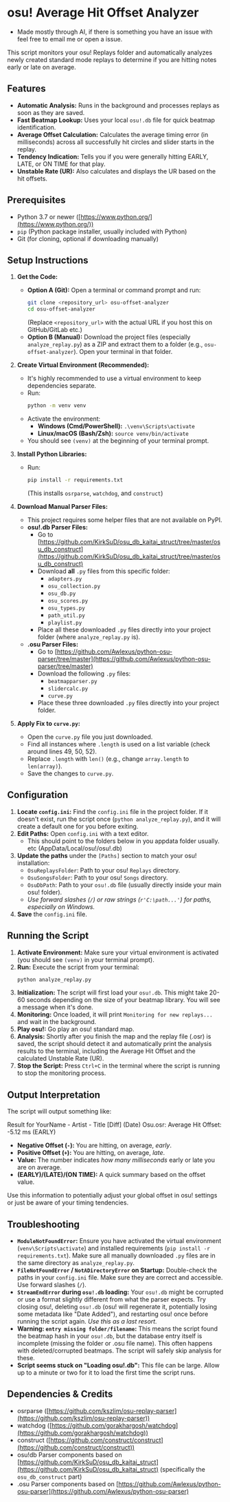 # osu! Average Hit Offset Analyzer
* Made mostly through AI, if there is something you have an issue with feel free to email me or open a issue.

This script monitors your osu! Replays folder and automatically analyzes newly created standard mode replays to determine if you are hitting notes early or late on average.

## Features

* **Automatic Analysis:** Runs in the background and processes replays as soon as they are saved.
* **Fast Beatmap Lookup:** Uses your local `osu!.db` file for quick beatmap identification.
* **Average Offset Calculation:** Calculates the average timing error (in milliseconds) across all successfully hit circles and slider starts in the replay.
* **Tendency Indication:** Tells you if you were generally hitting EARLY, LATE, or ON TIME for that play.
* **Unstable Rate (UR):** Also calculates and displays the UR based on the hit offsets.

## Prerequisites

* Python 3.7 or newer ([https://www.python.org/](https://www.python.org/))
* `pip` (Python package installer, usually included with Python)
* Git (for cloning, optional if downloading manually)

## Setup Instructions

1.  **Get the Code:**
    * **Option A (Git):** Open a terminal or command prompt and run:
        ```bash
        git clone <repository_url> osu-offset-analyzer
        cd osu-offset-analyzer
        ```
        (Replace `<repository_url>` with the actual URL if you host this on GitHub/GitLab etc.)
    * **Option B (Manual):** Download the project files (especially `analyze_replay.py`) as a ZIP and extract them to a folder (e.g., `osu-offset-analyzer`). Open your terminal in that folder.

2.  **Create Virtual Environment (Recommended):**
    * It's highly recommended to use a virtual environment to keep dependencies separate.
    * Run:
        ```bash
        python -m venv venv
        ```
    * Activate the environment:
        * **Windows (Cmd/PowerShell):** `.\venv\Scripts\activate`
        * **Linux/macOS (Bash/Zsh):** `source venv/bin/activate`
    * You should see `(venv)` at the beginning of your terminal prompt.

3.  **Install Python Libraries:**
    * Run:
        ```bash
        pip install -r requirements.txt
        ```
        (This installs `osrparse`, `watchdog`, and `construct`)

4.  **Download Manual Parser Files:**
    * This project requires some helper files that are not available on PyPI.
    * **osu!.db Parser Files:**
        * Go to [https://github.com/KirkSuD/osu_db_kaitai_struct/tree/master/osu_db_construct](https://github.com/KirkSuD/osu_db_kaitai_struct/tree/master/osu_db_construct)
        * Download **all** `.py` files from this specific folder:
            * `adapters.py`
            * `osu_collection.py`
            * `osu_db.py`
            * `osu_scores.py`
            * `osu_types.py`
            * `path_util.py`
            * `playlist.py`
        * Place all these downloaded `.py` files directly into your project folder (where `analyze_replay.py` is).
    * **.osu Parser Files:**
        * Go to [https://github.com/Awlexus/python-osu-parser/tree/master](https://github.com/Awlexus/python-osu-parser/tree/master)
        * Download the following `.py` files:
            * `beatmapparser.py`
            * `slidercalc.py`
            * `curve.py`
        * Place these three downloaded `.py` files directly into your project folder.

5.  **Apply Fix to `curve.py`:**
    * Open the `curve.py` file you just downloaded.
    * Find all instances where `.length` is used on a list variable (check around lines 49, 50, 52).
    * Replace `.length` with `len()` (e.g., change `array.length` to `len(array)`).
    * Save the changes to `curve.py`.

## Configuration

1.  **Locate `config.ini`:** Find the `config.ini` file in the project folder. If it doesn't exist, run the script once (`python analyze_replay.py`), and it will create a default one for you before exiting.
2.  **Edit Paths:** Open `config.ini` with a text editor.
    * This should point to the folders below in you appdata folder usually. etc (AppData/Local/osu!/osu!.db)
3.  **Update the paths** under the `[Paths]` section to match your osu! installation:
    * `OsuReplaysFolder`: Path to your osu! `Replays` directory.
    * `OsuSongsFolder`: Path to your osu! `Songs` directory.
    * `OsuDbPath`: Path to your `osu!.db` file (usually directly inside your main osu! folder).
    * *Use forward slashes (`/`) or raw strings (`r'C:\path...'`) for paths, especially on Windows.*
4.  **Save** the `config.ini` file.

## Running the Script

1.  **Activate Environment:** Make sure your virtual environment is activated (you should see `(venv)` in your terminal prompt).
2.  **Run:** Execute the script from your terminal:
    ```bash
    python analyze_replay.py
    ```
3.  **Initialization:** The script will first load your `osu!.db`. This might take 20-60 seconds depending on the size of your beatmap library. You will see a message when it's done.
4.  **Monitoring:** Once loaded, it will print `Monitoring for new replays...` and wait in the background.
5.  **Play osu!:** Go play an osu! standard map.
6.  **Analysis:** Shortly after you finish the map and the replay file (.osr) is saved, the script should detect it and automatically print the analysis results to the terminal, including the Average Hit Offset and the calculated Unstable Rate (UR).
7.  **Stop the Script:** Press `Ctrl+C` in the terminal where the script is running to stop the monitoring process.

## Output Interpretation

The script will output something like:

Result for YourName - Artist - Title [Diff] (Date) Osu.osr: Average Hit Offset: -5.12 ms (EARLY)

* **Negative Offset (`-`):** You are hitting, on average, *early*.
* **Positive Offset (`+`):** You are hitting, on average, *late*.
* **Value:** The number indicates *how many milliseconds* early or late you are on average.
* **(EARLY)/(LATE)/(ON TIME):** A quick summary based on the offset value.

Use this information to potentially adjust your global offset in osu! settings or just be aware of your timing tendencies.

## Troubleshooting

* **`ModuleNotFoundError`:** Ensure you have activated the virtual environment (`venv\Scripts\activate`) and installed requirements (`pip install -r requirements.txt`). Make sure all manually downloaded `.py` files are in the same directory as `analyze_replay.py`.
* **`FileNotFoundError` / `NotADirectoryError` on Startup:** Double-check the paths in your `config.ini` file. Make sure they are correct and accessible. Use forward slashes (`/`).
* **`StreamEndError` during `osu!.db` loading:** Your `osu!.db` might be corrupted or use a format slightly different from what the parser expects. Try closing osu!, deleting `osu!.db` (osu! will regenerate it, potentially losing some metadata like "Date Added"), and restarting osu! once before running the script again. *Use this as a last resort.*
* **Warning: `entry missing folder/filename`:** This means the script found the beatmap hash in your `osu!.db`, but the database entry itself is incomplete (missing the folder or .osu file name). This often happens with deleted/corrupted beatmaps. The script will safely skip analysis for these.
* **Script seems stuck on "Loading osu!.db":** This file can be large. Allow up to a minute or two for it to load the first time the script runs.

## Dependencies & Credits

* osrparse ([https://github.com/kszlim/osu-replay-parser](https://github.com/kszlim/osu-replay-parser))
* watchdog ([https://github.com/gorakhargosh/watchdog](https://github.com/gorakhargosh/watchdog))
* construct ([https://github.com/construct/construct](https://github.com/construct/construct))
* osu!db Parser components based on [https://github.com/KirkSuD/osu_db_kaitai_struct](https://github.com/KirkSuD/osu_db_kaitai_struct) (specifically the `osu_db_construct` part)
* .osu Parser components based on [https://github.com/Awlexus/python-osu-parser](https://github.com/Awlexus/python-osu-parser)